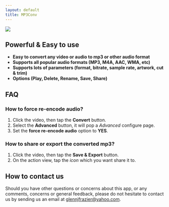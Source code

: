```yaml
---
layout: default
title: MP3Conv
---
```


<p align="justify">
  <img src="/{{ site.github.repository_name }}/assets/cover.jpg">
</p>


## Powerful & Easy to use

- **Easy to convert any video or audio to mp3 or other audio format**
- **Supports all popular audio formats (MP3, M4A, AAC, WMA, etc)**
- **Supports lots of parameters (format, bitrate, sample rate, artwork, cut & trim)**
- **Options (Play, Delete, Rename, Save, Share)**

## FAQ

### How to force re-encode audio?

1. Click the video, then tap the **Convert** button.
1. Select the **Advanced** button, it will pop a *Advanced* configure page.
1. Set the **force re-encode audio** option to **YES**.

### How to share or export the converted mp3?

1. Click the video, then tap the **Save & Export** button.
1. On the action view, tap the *icon* which you want share it to.

## How to contact us

Should you have other questions or concerns about this app, or any comments, concerns or general feedback, please do not hesitate to contact us by sending us an email at <glennjfrazier@yahoo.com>.
